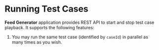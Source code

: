 # Running Test Cases

**Feed Generator** application provides REST API to start and stop test case playback. It supports the following features:
1. You may run the same test case (identified by `caseId`) in parallel as many times as you wish.